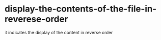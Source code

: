 # display-the-contents-of-the-file-in-reverese-order
it indicates the display of the content in reverse order
